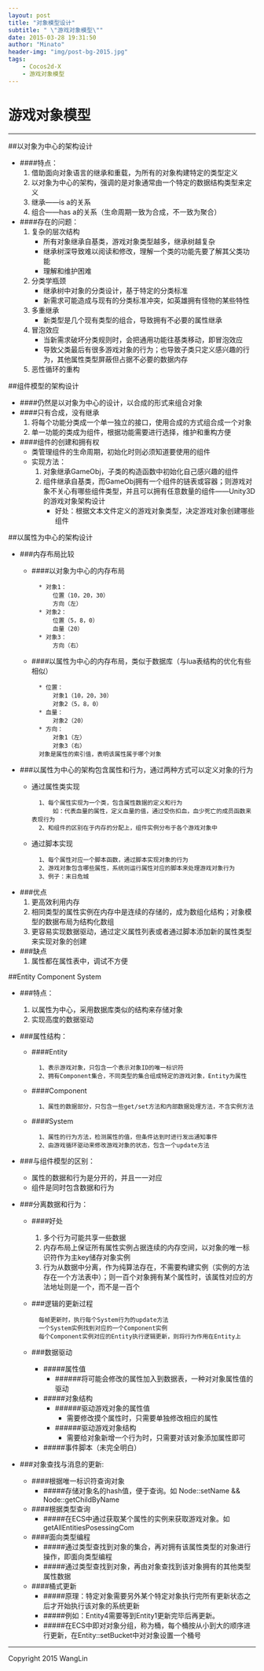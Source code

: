 ```yaml
---
layout: post
title: "对象模型设计"
subtitle: " \"游戏对象模型\""
date: 2015-03-28 19:31:50
author: "Minato"
header-img: "img/post-bg-2015.jpg"
tags:
    - Cocos2d-X 
    - 游戏对象模型
---
```


# 游戏对象模型

<!-- create time: 2015-03-28 19:31:50  -->
----

##以对象为中心的架构设计
* ####特点：
    1. 借助面向对象语言的继承和重载，为所有的对象构建特定的类型定义
    2. 以对象为中心的架构，强调的是对象通常由一个特定的数据结构类型来定义
    3. 继承——is a的关系
    4. 组合——has a的关系（生命周期一致为合成，不一致为聚合）
* ####存在的问题：
    1. 复杂的层次结构
        + 所有对象继承自基类，游戏对象类型越多，继承树越复杂
        + 继承树深导致难以阅读和修改，理解一个类的功能先要了解其父类功能
        + 理解和维护困难
    2. 分类学瓶颈
        + 继承树中对象的分类设计，基于特定的分类标准
        + 新需求可能造成与现有的分类标准冲突，如英雄拥有怪物的某些特性
    3. 多重继承
        + 新类型是几个现有类型的组合，导致拥有不必要的属性继承
    4. 冒泡效应
        + 当新需求破坏分类规则时，会把通用功能往基类移动，即冒泡效应
        + 导致父类最后有很多游戏对象的行为；也导致子类只定义感兴趣的行为，其他属性类型屏蔽但占据不必要的数据内存
    5. 恶性循环的重构


##组件模型的架构设计
* ####仍然是以对象为中心的设计，以合成的形式来组合对象
* ####只有合成，没有继承
    1. 将每个功能分类成一个单一独立的接口，使用合成的方式组合成一个对象
    2. 单一功能的类成为组件，根据功能需要进行选择，维护和重构方便
* ####组件的创建和拥有权
    + 类管理组件的生命周期，初始化时则必须知道要使用的组件
    + 实现方法：
        1. 对象继承GameObj，子类的构造函数中初始化自己感兴趣的组件
        2. 组件继承自基类，而GameObj拥有一个组件的链表或容器；则游戏对象不关心有哪些组件类型，并且可以拥有任意数量的组件——Unity3D的游戏对象架构设计
            * 好处：根据文本文件定义的游戏对象类型，决定游戏对象创建哪些组件
            

##以属性为中心的架构设计
* ###内存布局比较
    + ####以对象为中心的内存布局
    
            * 对象1：
                位置（10，20，30）
                方向（左）
            * 对象2：
                位置（5，8，0）
                血量（20）
            * 对象3：
                方向（右）
                
    + ####以属性为中心的内存布局，类似于数据库（与lua表结构的优化有些相似）
    
            * 位置：
                对象1（10，20，30）
                对象2（5，8，0）
            * 血量：
                对象2（20）
            * 方向：
                对象1（左）
                对象3（右）
            对象是属性的索引值，表明该属性属于哪个对象

* ###以属性为中心的架构包含属性和行为，通过两种方式可以定义对象的行为
    + 通过属性类实现

            1、每个属性实现为一个类，包含属性数据的定义和行为
                如：代表血量的属性，定义血量的值，通过受伤扣血，血少死亡的成员函数来表现行为
            2、和组件的区别在于内存的分配上，组件实例分布于各个游戏对象中
            
    + 通过脚本实现
 
            1、每个属性对应一个脚本函数，通过脚本实现对象的行为
            2、游戏对象包含哪些属性，系统则运行属性对应的脚本来处理游戏对象行为
            3、例子：末日危城
            
* ###优点
    1. 更高效利用内存
    2. 相同类型的属性实例在内存中是连续的存储的，成为数组化结构；对象模型的数据布局为结构化数组
    3. 更容易实现数据驱动，通过定义属性列表或者通过脚本添加新的属性类型来实现对象的创建
* ###缺点
    1. 属性都在属性表中，调试不方便
    

##Entity Component System
* ###特点：
    1. 以属性为中心，采用数据库类似的结构来存储对象
    2. 实现高度的数据驱动 
* ###属性结构：
    * ####Entity
    
            1、表示游戏对象，只包含一个表示对象ID的唯一标识符
            2、拥有Component集合，不同类型的集合组成特定的游戏对象，Entity为属性
    
    * ####Component
    
            1、属性的数据部分，只包含一些get/set方法和内部数据处理方法，不含实例方法
            
    * ####System
        
            1、属性的行为方法，检测属性的值，但条件达到时进行发出通知事件
            2、由游戏循环驱动来修改游戏对象的状态，包含一个update方法
            
* ###与组件模型的区别：
    * 属性的数据和行为是分开的，并且一一对应
    * 组件是同时包含数据和行为

* ###分离数据和行为：
    * ####好处
        1. 多个行为可能共享一些数据
        2. 内存布局上保证所有属性实例占据连续的内存空间，以对象的唯一标识符作为主key储存对象实例
        3. 行为从数据中分离，作为纯算法存在，不需要构建实例（实例的方法存在一个方法表中）；则一百个对象拥有某个属性时，该属性对应的方法地址则是一个，而不是一百个
    * ###逻辑的更新过程
    
            每帧更新时，执行每个System行为的update方法
            一个System实例找到对应的一个Component实例
            每个Component实例对应的Entity执行逻辑更新，则将行为作用在Entity上

    * ###数据驱动
        * #####属性值
            * ######将可能会修改的属性加入到数据表，一种对对象属性值的驱动
        * #####对象结构
            * ######驱动游戏对象的属性值
                * 需要修改摸个属性时，只需要单独修改相应的属性
            * ######驱动游戏对象结构
                * 需要给对象新增一个行为时，只需要对该对象添加属性即可
        * #####事件脚本（未完全明白）


* ###对象查找与消息的更新:
    * ####根据唯一标识符查询对象
        * #####存储对象名的hash值，便于查询。如 Node::setName &&     Node::getChildByName 
    * ####根据类型查询
        * #####在ECS中通过获取某个属性的实例来获取游戏对象。如 getAllEntitiesPosessingCom
    * ####面向类型编程
        * #####通过类型查找到对象的集合，再对拥有该属性类型的对象进行操作，即面向类型编程
        * #####通过类型查找到对象，再由对象查找到该对象拥有的其他类型属性数据
    * ####桶式更新
        * #####原理：特定对象需要另外某个特定对象执行完所有更新状态之后才开始执行该对象的系统更新
        * #####例如：Entity4需要等到Entity1更新完毕后再更新。
        * #####在ECS中即对对象分组，称为桶，每个桶按从小到大的顺序进行更新，在Entity::setBucket中对对象设置一个桶号


------

Copyright 2015 WangLin

